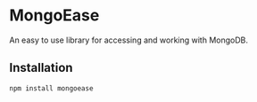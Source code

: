 # MongoEase
An easy to use library for accessing and working with MongoDB.
 
## Installation
```
npm install mongoease
```